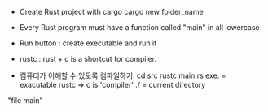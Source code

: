 - Create Rust project with cargo
  cargo new folder_name

- Every Rust program must have a function called "main" in all lowercase

- Run button : create executable and run it

- rustc : rust + c is a shortcut for compiler.

- 컴퓨터가 이해할 수 있도록 컴파일하기.
  cd src
  rustc main.rs
  exe. = exacutable
  rustc => c is 'compiler'
  ./ = current directory

"file main"
